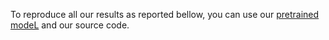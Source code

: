 To reproduce all our results as reported bellow, you can use our [pretrained modeL](https://drive.google.com/drive/my-drive) and our source code.
